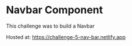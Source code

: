 # Navbar Component
This challenge was to build a Navbar 

Hosted at: https://challenge-5-nav-bar.netlify.app